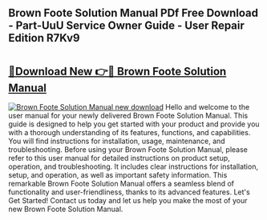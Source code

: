## Brown Foote Solution Manual PDf Free Download - Part-UuU Service Owner Guide - User Repair Edition R7Kv9

# <h2><a href="http://bc74539.oget.top/?id=Brown+Foote+Solution+Manual">🔗Download New 👉🔴 Brown Foote Solution Manual</a></h2>

[![Brown Foote Solution Manual new download](https://i.imgur.com/5g1atiW.png)](http://bc74539.oget.top/?id=Brown+Foote+Solution+Manual)
Hello and welcome to the user manual for your newly delivered Brown Foote Solution Manual. This guide is designed to help you get started with your product and provide you with a thorough understanding of its features, functions, and capabilities. You will find instructions for installation, usage, maintenance, and troubleshooting. Before using your Brown Foote Solution Manual, please refer to this user manual for detailed instructions on product setup, operation, and troubleshooting. It includes clear instructions for installation, setup, and operation, as well as important safety information. This remarkable Brown Foote Solution Manual offers a seamless blend of functionality and user-friendliness, thanks to its advanced features. Let's Get Started! Contact us today and let us help you make the most of your new Brown Foote Solution Manual.
